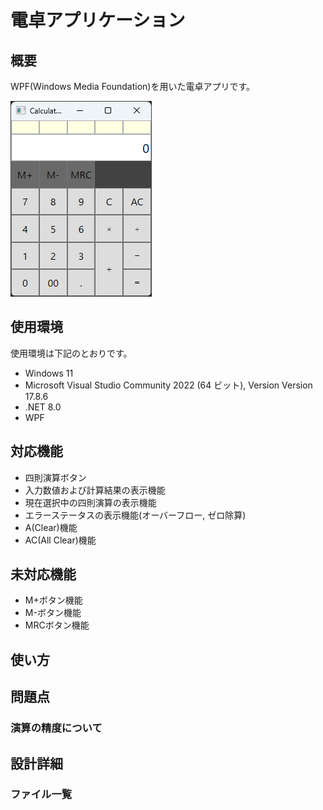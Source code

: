 電卓アプリケーション
===============

## 概要
WPF(Windows Media Foundation)を用いた電卓アプリです。

![Calculator　Window](images/Calculator.png)

## 使用環境

使用環境は下記のとおりです。

 * Windows 11
 * Microsoft Visual Studio Community 2022 (64 ビット), Version Version 17.8.6
 * .NET 8.0
 * WPF

## 対応機能

 * 四則演算ボタン
 * 入力数値および計算結果の表示機能
 * 現在選択中の四則演算の表示機能
 * エラーステータスの表示機能(オーバーフロー, ゼロ除算)
 * A(Clear)機能
 * AC(All Clear)機能

## 未対応機能

 * M+ボタン機能
 * M-ボタン機能
 * MRCボタン機能

## 使い方


## 問題点
### 演算の精度について

## 設計詳細
### ファイル一覧

